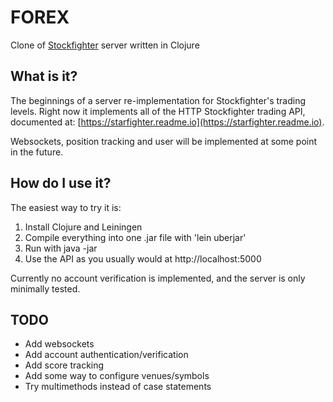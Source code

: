 # FOREX
Clone of [Stockfighter](https://www.stockfighter.io) server written in Clojure

## What is it?

The beginnings of a server re-implementation for Stockfighter's trading levels.  Right now it implements all of the 
HTTP Stockfighter trading API, documented at: [https://starfighter.readme.io](https://starfighter.readme.io).

Websockets, position tracking and user will be implemented at some point in the future.

## How do I use it?

The easiest way to try it is:

  1. Install Clojure and Leiningen
  2. Compile everything into one .jar file with 'lein uberjar'
  3. Run with java -jar <jar name here>
  4. Use the API as you usually would at http://localhost:5000

Currently no account verification is implemented, and the server is only minimally tested.

## TODO

  * Add websockets
  * Add account authentication/verification
  * Add score tracking
  * Add some way to configure venues/symbols
  * Try multimethods instead of case statements
